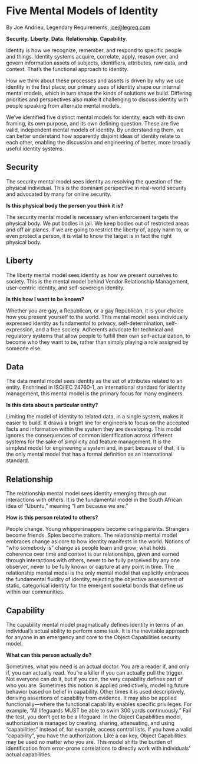 # Five Mental Models of Identity
By Joe Andrieu, Legendary Requirements, joe@legreq.com

**Security**. **Liberty**. **Data**. **Relationship**. **Capability**.

Identity is how we recognize, remember, and respond to specific people and things. Identity systems acquire, correlate, apply, reason over, and govern information assets of subjects, identifiers, attributes, raw data, and context. That’s the functional approach to identity.

How we think about these processes and assets is driven by why we use identity in the first place; our primary uses of identity shape our internal mental models, which in turn shape the kinds of solutions we build. Differing priorities and perspectives also make it challenging to discuss identity with people speaking from alternate mental models.

We’ve identified five distinct mental models for identity, each with its own framing, its own purpose, and its own defining question. These are five valid, independent mental models of identity. By understanding them, we can better understand how apparently disjoint ideas of identity relate to each other, enabling the discussion and engineering of better, more broadly useful identity systems. 

## Security
The security mental model sees identity as resolving the question of the physical individual. This is the dominant perspective in real-world security and advocated by many for online security.

**Is this physical body the person you think it is?**

The security mental model is necessary when enforcement targets the physical body. We put bodies in jail. We keep bodies out of restricted areas and off air planes. If we are going to restrict the liberty of, apply harm to, or even protect a person, it is vital to know the target is in fact the right physical body.

## Liberty

The liberty mental model sees identity as how we present ourselves to society. This is the mental model behind Vendor Relationship Management, user-centric identity, and self-sovereign identity.

**Is this how I want to be known?**

Whether you are gay, a Republican, or a gay Republican, it is your choice how you present yourself to the world. This mental model sees individually expressed identity as fundamental to privacy, self-determination, self-expression, and a free society. Adherents advocate for technical and regulatory systems that allow people to fulfill their own self-actualization, to become who they want to be, rather than simply playing a role assigned by someone else.

## Data
The data mental model sees identity as the set of attributes related to an entity. Enshrined in ISO/IEC 24760-1, an international standard for identity management, this mental model is the primary focus for many engineers.

**Is this data about a particular entity?**

Limiting the model of identity to related data, in a single system, makes it easier to build. It draws a bright line for engineers to focus on the accepted facts and information within the system they are developing. This model ignores the consequences of common identification across different systems for the sake of simplicity and feature management. It is the simplest model for engineering a system and, in part because of that, it is the only mental model that has a formal definition as an international standard.

## Relationship

The relationship mental model sees identity emerging through our interactions with others. It is the fundamental model in the South African idea of “Ubuntu,” meaning “I am because we are.”

**How is this person related to others?**

People change. Young whippersnappers become caring parents. Strangers become friends. Spies become traitors. The relationship mental model embraces change as core to how identity manifests in the world. Notions of “who somebody is” change as people learn and grow; what holds coherence over time and context is our relationships, given and earned through interactions with others, never to be fully perceived by any one observer, never to be fully known or capture at any point in time. The relationship mental model is the only mental model that explicitly embraces the fundamental fluidity of identity, rejecting the objective assessment of static, categorical identity for the emergent societal bonds that define us within our communities.

## Capability

The capability mental model pragmatically defines identity in terms of an individual’s actual ability to perform some task. It is the inevitable approach for anyone in an emergency and core to the Object Capabilities security model.

**What can this person actually do?**

Sometimes, what you need is an actual doctor. You are a reader if, and only if, you can actually read. You’re a killer if you can actually pull the trigger. Not everyone can do it, but if you can, the very capability defines part of who you are. Sometimes this notion is applied predictively, modeling future behavior based on belief in capability. Other times it is used descriptively, deriving assertions of capability from evidence. It may also be applied functionally—where the functional capability enables specific privileges. For example, “All lifeguards MUST be able to swim 300 yards continuously.” Fail the test, you don’t get to be a lifeguard. In the Object Capabilities model, authorization is managed by creating, sharing, attenuating, and using “capabilities” instead of, for example, access control lists. If you have a valid “capability”, you have the authorization. Like a car key, Object Capabilities may be used no matter who you are. This model shifts the burden of identification from error-prone correlations to directly work with individuals’ actual capabilities.

